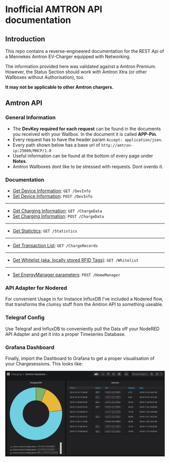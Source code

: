 # Inofficial AMTRON API documentation

## Introduction

This repo contains a reverse-engineered documentation for the REST Api of a Mennekes Amtron 
EV-Charger equipped with Networking.

The information provided here was validated against a Amtron Premium. However, the Status Section should work with Amtron Xtra (or other Wallboxes without Authorisation), too.

**It may not be applicable to other Amtron chargers.**

## Amtron API

### General Information

* The **DevKey required for each request** can be found in the documents you received with your Wallbox.
In the document it is called **APP-Pin**.
* Every request has to have the header param `Accept: application/json`.
* Every path shown below has a base url of `http://amtron-ip:25000/MHCP/1.0`
* Useful information can be found at the bottom of every page under **Notes**.
* Amtron Wallboxes dont like to be stressed with requests. Dont overdo it.

### Documentation

* [Get Device Information](./docs/api/DevInfo/get.md): `GET /DevInfo`
* [Set Device Information](./docs/api/DevInfo/post.md): `POST /DevInfo`
---
* [Get Charging Information](./docs/api/ChargeData/get.md): `GET /ChargeData`
* [Set Charging Information](./docs/api/ChargeData/post.md): `POST /ChargeData`
---
* [Get Statictics](./docs/api/Statistics/get.md): `GET /Statistics`
---
* [Get Transaction List](./docs/api/ChargeRecords/get.md): `GET /ChargeRecords`
---
* [Get Whitelist (aka. locally stored RFID Tags)](./docs/api/Whitelist/get.md): `GET /Whitelist`
---
* [Set EnergyManager parameters](./docs/api/HomeManager/post.md): `POST /HomeManager`

### API Adapter for Nodered

For convenient Usage in for Instance InfluxDB I've included a Nodered flow, that transforms the clumsy stuff from the Amtron API to something useable.

### Telegraf Config

Use Telegraf and InfluxDB to conveniently pull the Data off your NodeRED API Adapter and get it into a proper Timeseries Database.

### Grafana Dashboard

Finally, import the Dashboard to Grafana to get a proper visualisation of your Chargesessions. This looks like:

![AmtronGrafana](https://github.com/lephisto/amtron/raw/master/screenshots/Amtron_Grafana_Dashboard.png)